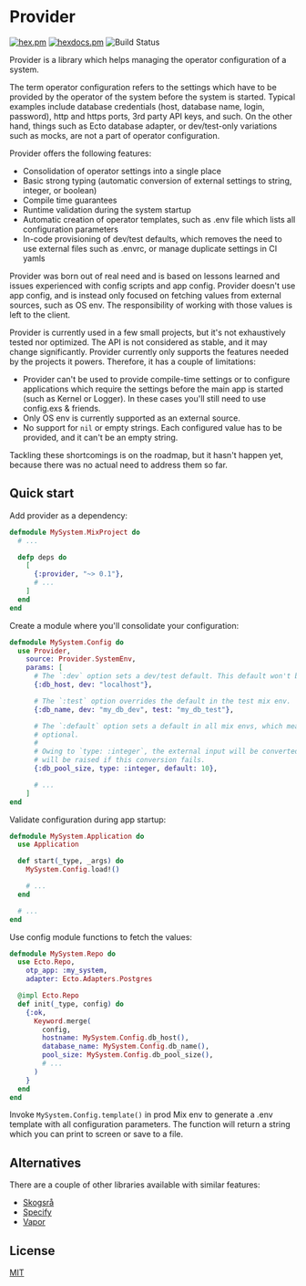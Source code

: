 # Provider

[![hex.pm](https://img.shields.io/hexpm/v/provider.svg?style=flat-square)](https://hex.pm/packages/provider)
[![hexdocs.pm](https://img.shields.io/badge/docs-latest-green.svg?style=flat-square)](https://hexdocs.pm/provider/)
![Build Status](https://github.com/sasa1977/provider/workflows/provider/badge.svg)

Provider is a library which helps managing the operator configuration of a system.

The term operator configuration refers to the settings which have to be provided by the operator of the system before the system is started. Typical examples include database credentials (host, database name, login, password), http and https ports, 3rd party API keys, and such. On the other hand, things such as Ecto database adapter, or dev/test-only variations such as mocks, are not a part of operator configuration.

Provider offers the following features:

- Consolidation of operator settings into a single place
- Basic strong typing (automatic conversion of external settings to string, integer, or boolean)
- Compile time guarantees
- Runtime validation during the system startup
- Automatic creation of operator templates, such as .env file which lists all configuration parameters
- In-code provisioning of dev/test defaults, which removes the need to use external files such as .envrc, or manage duplicate settings in CI yamls

Provider was born out of real need and is based on lessons learned and issues experienced with config scripts and app config. Provider doesn't use app config, and is instead only focused on fetching values from external sources, such as OS env. The responsibility of working with those values is left to the client.

Provider is currently used in a few small projects, but it's not exhaustively tested nor optimized. The API is not considered as stable, and it may change significantly. Provider currently only supports the features needed by the projects it powers. Therefore, it has a couple of limitations:

- Provider can't be used to provide compile-time settings or to configure applications which require the settings before the main app is started (such as Kernel or Logger). In these cases you'll still need to use config.exs & friends.
- Only OS env is currently supported as an external source.
- No support for `nil` or empty strings. Each configured value has to be provided, and it can't be an empty string.

Tackling these shortcomings is on the roadmap, but it hasn't happen yet, because there was no actual need to address them so far.

## Quick start

Add provider as a dependency:

```elixir
defmodule MySystem.MixProject do
  # ...

  defp deps do
    [
      {:provider, "~> 0.1"},
      # ...
    ]
  end
end
```

Create a module where you'll consolidate your configuration:

```elixir
defmodule MySystem.Config do
  use Provider,
    source: Provider.SystemEnv,
    params: [
      # The `:dev` option sets a dev/test default. This default won't be used in `:prod` mix env.
      {:db_host, dev: "localhost"},

      # The `:test` option overrides the default in the test mix env.
      {:db_name, dev: "my_db_dev", test: "my_db_test"},

      # The `:default` option sets a default in all mix envs, which means that this setting is
      # optional.
      #
      # Owing to `type: :integer`, the external input will be converted into an integer. An error
      # will be raised if this conversion fails.
      {:db_pool_size, type: :integer, default: 10},

      # ...
    ]
end
```

Validate configuration during app startup:

```elixir
defmodule MySystem.Application do
  use Application

  def start(_type, _args) do
    MySystem.Config.load!()

    # ...
  end

  # ...
end

```

Use config module functions to fetch the values:

```elixir
defmodule MySystem.Repo do
  use Ecto.Repo,
    otp_app: :my_system,
    adapter: Ecto.Adapters.Postgres

  @impl Ecto.Repo
  def init(_type, config) do
    {:ok,
      Keyword.merge(
        config,
        hostname: MySystem.Config.db_host(),
        database_name: MySystem.Config.db_name(),
        pool_size: MySystem.Config.db_pool_size(),
        # ...
      )
    }
  end
end
```

Invoke `MySystem.Config.template()` in prod Mix env to generate a .env template with all configuration parameters. The function will return a string which you can print to screen or save to a file.

## Alternatives

There are a couple of other libraries available with similar features:

- [Skogsrå](https://github.com/gmtprime/skogsra)
- [Specify](https://github.com/Qqwy/elixir-specify)
- [Vapor](https://github.com/keathley/vapor)

## License

[MIT](LICENSE)
